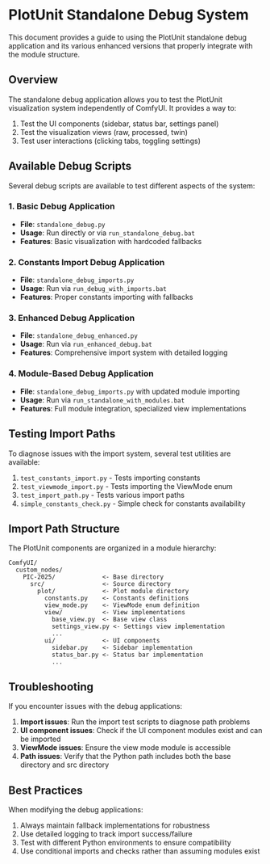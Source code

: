 # PlotUnit Standalone Debug System

This document provides a guide to using the PlotUnit standalone debug application and its various enhanced versions that properly integrate with the module structure.

## Overview

The standalone debug application allows you to test the PlotUnit visualization system independently of ComfyUI. It provides a way to:

1. Test the UI components (sidebar, status bar, settings panel)
2. Test the visualization views (raw, processed, twin)
3. Test user interactions (clicking tabs, toggling settings)

## Available Debug Scripts

Several debug scripts are available to test different aspects of the system:

### 1. Basic Debug Application

- **File**: `standalone_debug.py`
- **Usage**: Run directly or via `run_standalone_debug.bat`
- **Features**: Basic visualization with hardcoded fallbacks

### 2. Constants Import Debug Application

- **File**: `standalone_debug_imports.py`
- **Usage**: Run via `run_debug_with_imports.bat`
- **Features**: Proper constants importing with fallbacks

### 3. Enhanced Debug Application

- **File**: `standalone_debug_enhanced.py`
- **Usage**: Run via `run_enhanced_debug.bat`
- **Features**: Comprehensive import system with detailed logging

### 4. Module-Based Debug Application

- **File**: `standalone_debug_imports.py` with updated module importing
- **Usage**: Run via `run_standalone_with_modules.bat`
- **Features**: Full module integration, specialized view implementations

## Testing Import Paths

To diagnose issues with the import system, several test utilities are available:

1. `test_constants_import.py` - Tests importing constants
2. `test_viewmode_import.py` - Tests importing the ViewMode enum
3. `test_import_path.py` - Tests various import paths
4. `simple_constants_check.py` - Simple check for constants availability

## Import Path Structure

The PlotUnit components are organized in a module hierarchy:

```
ComfyUI/
  custom_nodes/
    PIC-2025/             <- Base directory
      src/                <- Source directory
        plot/             <- Plot module directory
          constants.py    <- Constants definitions
          view_mode.py    <- ViewMode enum definition
          view/           <- View implementations
            base_view.py  <- Base view class
            settings_view.py <- Settings view implementation
            ...
          ui/             <- UI components
            sidebar.py    <- Sidebar implementation
            status_bar.py <- Status bar implementation
            ...
```

## Troubleshooting

If you encounter issues with the debug applications:

1. **Import issues**: Run the import test scripts to diagnose path problems
2. **UI component issues**: Check if the UI component modules exist and can be imported
3. **ViewMode issues**: Ensure the view mode module is accessible
4. **Path issues**: Verify that the Python path includes both the base directory and src directory

## Best Practices

When modifying the debug applications:

1. Always maintain fallback implementations for robustness
2. Use detailed logging to track import success/failure
3. Test with different Python environments to ensure compatibility
4. Use conditional imports and checks rather than assuming modules exist
